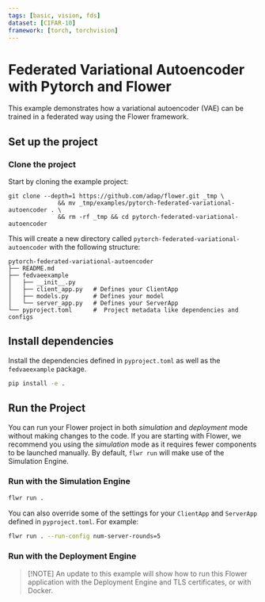 ```yaml
---
tags: [basic, vision, fds]
dataset: [CIFAR-10]
framework: [torch, torchvision]
---
```


# Federated Variational Autoencoder with Pytorch and Flower

This example demonstrates how a variational autoencoder (VAE) can be trained in a federated way using the Flower framework.

## Set up the project

### Clone the project

Start by cloning the example project:

```shell
git clone --depth=1 https://github.com/adap/flower.git _tmp \
              && mv _tmp/examples/pytorch-federated-variational-autoencoder . \
              && rm -rf _tmp && cd pytorch-federated-variational-autoencoder
```

This will create a new directory called `pytorch-federated-variational-autoencoder` with the following structure:

```shell
pytorch-federated-variational-autoencoder
├── README.md
├── fedvaeexample
│   ├── __init__.py
│   ├── client_app.py   # Defines your ClientApp
│   ├── models.py       # Defines your model
│   └── server_app.py   # Defines your ServerApp
└── pyproject.toml      #  Project metadata like dependencies and configs
```

## Install dependencies

Install the dependencies defined in `pyproject.toml` as well as the `fedvaeexample` package.

```bash
pip install -e .
```

## Run the Project

You can run your Flower project in both _simulation_ and _deployment_ mode without making changes to the code. If you are starting with Flower, we recommend you using the _simulation_ mode as it requires fewer components to be launched manually. By default, `flwr run` will make use of the Simulation Engine.

### Run with the Simulation Engine

```bash
flwr run .
```

You can also override some of the settings for your `ClientApp` and `ServerApp` defined in `pyproject.toml`. For example:

```bash
flwr run . --run-config num-server-rounds=5
```

### Run with the Deployment Engine

> \[!NOTE\]
> An update to this example will show how to run this Flower application with the Deployment Engine and TLS certificates, or with Docker.
